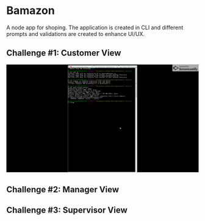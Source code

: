 # Bamazon
A node app for shoping. The application is created in CLI and different prompts and validations are created to enhance UI/UX.

## Challenge #1: Customer View
![](video\video.gif)

## Challenge #2: Manager View 

## Challenge #3: Supervisor View 



